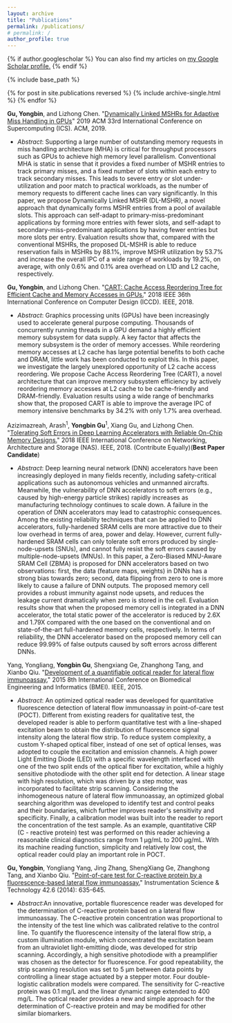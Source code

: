 ```yaml
---
layout: archive
title: "Publications"
permalink: /publications/
# permalink: /
author_profile: true
---
```


{% if author.googlescholar %}
  You can also find my articles on <u><a href="{{author.googlescholar}}">my Google Scholar profile</a>.</u>
{% endif %}

{% include base_path %}

{% for post in site.publications reversed %}
  {% include archive-single.html %}
{% endfor %}

__Gu, Yongbin__, and Lizhong Chen. "[Dynamically Linked MSHRs for Adaptive Miss Handling in GPUs](https://gyb1325.github.io//files/2019_ICS_DLMSHR.pdf)" 2019 ACM 33rd International Conference on Supercomputing (ICS). ACM, 2019.    
* *Abstract*: Supporting a large number of outstanding memory requests in miss handling architecture (MHA) is critical for throughput processors such as GPUs to achieve high memory level parallelism. Conventional MHA is static in sense that it provides a fixed number of MSHR entries to track primary misses, and a fixed number of slots within each entry to track secondary misses. This leads to severe entry or slot under-utilization and poor match to practical workloads, as the number of memory requests to different cache lines can vary significantly. In this paper, we propose Dynamically Linked MSHR (DL-MSHR), a novel approach that dynamically forms MSHR entries from a pool of available slots. This approach can self-adapt to primary-miss-predominant applications by forming more entries with fewer slots, and self-adapt to secondary-miss-predominant applications by having fewer entries but more slots per entry. Evaluation results show that, compared with the conventional MSHRs, the proposed DL-MSHR is able to reduce reservation fails in MSHRs by 88.1%, improve MSHR utilization by 53.7% and increase the overall IPC of a wide range of workloads by 19.2%, on average, with only 0.6% and 0.1% area overhead on L1D and L2 cache, respectively.  


__Gu, Yongbin__, and Lizhong Chen. "[CART: Cache Access Reordering Tree for Efficient Cache and Memory Accesses in GPUs.](https://gyb1325.github.io//files/2018_ICCD_CART.pdf)" 2018 IEEE 36th International Conference on Computer Design (ICCD). IEEE, 2018.    
* *Abstract*: Graphics processing units (GPUs) have been increasingly used to accelerate general purpose computing. Thousands of concurrently running threads in a GPU demand a highly efficient memory subsystem for data supply. A key factor that affects the memory subsystem is the order of memory accesses. While reordering memory accesses at L2 cache has large potential benefits to both cache and DRAM, little work has been conducted to exploit this. In this paper, we investigate the largely unexplored opportunity of L2 cache access reordering. We propose Cache Access Reordering Tree (CART), a novel architecture that can improve memory subsystem efficiency by actively reordering memory accesses at L2 cache to be cache-friendly and DRAM-friendly. Evaluation results using a wide range of benchmarks show that, the proposed CART is able to improve the average IPC of memory intensive benchmarks by 34.2% with only 1.7% area overhead.  

<!-- Citation:  
@inproceedings{gu2018cart,  
  title={CART: Cache Access Reordering Tree for Efficient Cache and Memory Accesses in GPUs},  
  author={Gu, Yongbin and Chen, Lizhong},  
  booktitle={2018 IEEE 36th International Conference on Computer Design (ICCD)},  
  year={2018}  
}   -->

Azizimazreah, Arash<sup>1</sup>, __Yongbin Gu__<sup>1</sup>, Xiang Gu, and Lizhong Chen. "[Tolerating Soft Errors in Deep Learning Accelerators with Reliable On-Chip Memory Designs.](https://gyb1325.github.io/files/2018_NAS_Reliable_Accelerators.pdf)" 2018 IEEE International Conference on Networking, Architecture and Storage (NAS). IEEE, 2018. (Contribute Equally)(**Best Paper Candidate**)  
* *Abstract*: Deep learning neural network (DNN) accelerators have been increasingly deployed in many fields recently, including safety-critical applications such as autonomous vehicles and unmanned aircrafts. Meanwhile, the vulnerability of DNN accelerators to soft errors (e.g., caused by high-energy particle strikes) rapidly increases as manufacturing technology continues to scale down. A failure in the operation of DNN accelerators may lead to catastrophic consequences. Among the existing reliability techniques that can be applied to DNN accelerators, fully-hardened SRAM cells are more attractive due to their low overhead in terms of area, power and delay. However, current fully-hardened SRAM cells can only tolerate soft errors produced by single-node-upsets (SNUs), and cannot fully resist the soft errors caused by multiple-node-upsets (MNUs). In this paper, a Zero-Biased MNU-Aware SRAM Cell (ZBMA) is proposed for DNN accelerators based on two observations: first, the data (feature maps, weights) in DNNs has a strong bias towards zero; second, data flipping from zero to one is more likely to cause a failure of DNN outputs. The proposed memory cell provides a robust immunity against node upsets, and reduces the leakage current dramatically when zero is stored in the cell. Evaluation results show that when the proposed memory cell is integrated in a DNN accelerator, the total static power of the accelerator is reduced by 2.6X and 1.79X compared with the one based on the conventional and on state-of-the-art full-hardened memory cells, respectively. In terms of reliability, the DNN accelerator based on the proposed memory cell can reduce 99.99% of false outputs caused by soft errors across different DNNs.  

<!-- Citation:  
@inproceedings{2018tolerating,  
  title={Tolerating Soft Errors in Deep Learning Accelerators with Reliable On-Chip Memory Designs},  
  author={Azizimazreah, Arash and Gu, Yongbin and Gu, Xiang and Chen, Lizhong},  
  booktitle={2018 IEEE International Conference on Networking, Architecture and Storage (NAS)},  
  year={2018}  
}   -->

Yang, Yongliang, **Yongbin Gu**, Shengxiang Ge, Zhanghong Tang, and Xianbo Qiu. "[Development of a quantifiable optical reader for lateral flow immunoassay.](https://gyb1325.github.io/files/2015_POC_Device.pdf)" 2015 8th International Conference on Biomedical Engineering and Informatics (BMEI). IEEE, 2015.  
* *Abstract*: An optimized optical reader was developed for quantitative fluorescence detection of lateral flow immunoassay in point-of-care test (POCT). Different from existing readers for qualitative test, the developed reader is able to perform quantitative test with a line-shaped excitation beam to obtain the distribution of fluorescence signal intensity along the lateral flow strip. To reduce system complexity, a custom Y-shaped optical fiber, instead of one set of optical lenses, was adopted to couple the excitation and emission channels. A high power Light Emitting Diode (LED) with a specific wavelength interfaced with one of the two split ends of the optical fiber for excitation, while a highly sensitive photodiode with the other split end for detection. A linear stage with high resolution, which was driven by a step motor, was incorporated to facilitate strip scanning. Considering the inhomogeneous nature of lateral flow immunoassay, an optimized global searching algorithm was developed to identify test and control peaks and their boundaries, which further improves reader's sensitivity and specificity. Finally, a calibration model was built into the reader to report the concentration of the test sample. As an example, quantitative CRP (C - reactive protein) test was performed on this reader achieving a reasonable clinical diagnostics range from 1 μg/mL to 200 μg/mL. With its machine reading function, simplicity and relatively low cost, the optical reader could play an important role in POCT.  

<!-- Citation:  
@inproceedings{yang2015development,  
  title={Development of a quantifiable optical reader for lateral flow immunoassay},  
  author={Yang, Yongliang and Gu, Yongbin and Ge, Shengxiang and Tang, Zhanghong and Qiu, Xianbo},  
  booktitle={2015 8th International Conference on Biomedical Engineering and Informatics (BMEI)},  
  year={2015}  
}   -->

__Gu, Yongbin__, Yongliang Yang, Jing Zhang, ShengXiang Ge, Zhanghong Tang, and Xianbo Qiu. "[Point-of-care test for C-reactive protein by a fluorescence-based lateral flow immunoassay.](https://gyb1325.github.io/files/2014_POC_Device.pdf)" Instrumentation Science & Technology 42.6 (2014): 635-645.  
* *Abstract*:An innovative, portable fluorescence reader was developed for the determination of C-reactive protein based on a lateral flow immunoassay. The C-reactive protein concentration was proportional to the intensity of the test line which was calibrated relative to the control line. To quantify the fluorescence intensity of the lateral flow strip, a custom illumination module, which concentrated the excitation beam from an ultraviolet light-emitting diode, was developed for strip scanning. Accordingly, a high sensitive photodiode with a preamplifier was chosen as the detector for fluorescence. For good repeatability, the strip scanning resolution was set to 5 μm between data points by controlling a linear stage actuated by a stepper motor. Four double-logistic calibration models were compared. The sensitivity for C-reactive protein was 0.1 mg/L and the linear dynamic range extended to 400 mg/L. The optical reader provides a new and simple approach for the determination of C-reactive protein and may be modified for other similar biomarkers.    

<!-- Citation:  
@article{gu2014point,  
  title={Point-of-care test for C-reactive protein by a fluorescence-based lateral flow immunoassay},  
  author={Gu, Yongbin and Yang, Yongliang and Zhang, Jing and Ge,   ShengXiang and Tang, Zhanghong and Qiu, Xianbo},  
  journal={Instrumentation Science \& Technology},  
  pages={635--645},  
  year={2014}  
}   -->